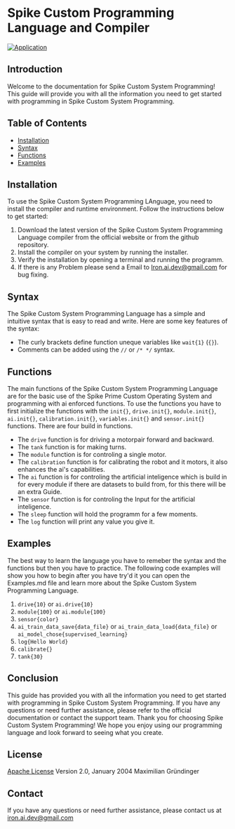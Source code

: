 # Spike Custom Programming Language and Compiler

[![Application](https://github.com/Spike-Prime-Pro/Spike-Custom-Programming-Language-and-Compiler/actions/workflows/python-app.yml/badge.svg?branch=main)](https://github.com/Spike-Prime-Pro/Spike-Custom-Programming-Language-and-Compiler/actions/workflows/python-app.yml)

## Introduction

Welcome to the documentation for Spike Custom System Programming! This guide will provide you with all the information you need to get started with programming in Spike Custom System Programming.

## Table of Contents

- [Installation](#installation)
- [Syntax](#syntax)
- [Functions](#functions)
- [Examples](#examples)

## Installation

To use the Spike Custom System Programming LAnguage, you need to install the compiler and runtime environment. Follow the instructions below to get started:

1. Download the latest version of the Spike Custom System Programming Language compiler from the official website or from the github repository.
2. Install the compiler on your system by running the installer.
3. Verify the installation by opening a terminal and running the programm.
4. If there is any Problem please send a Email to <Iron.ai.dev@gmail.com> for bug fixing.

## Syntax

The Spike Custom System Programming Language has a simple and intuitive syntax that is easy to read and write. Here are some key features of the syntax:

- The curly brackets define function uneque variables like `wait{1}` (`{}`).
- Comments can be added using the `//` or `/* */` syntax.

## Functions

The main functions of the Spike Custom System Programming Language are for the basic use of the Spike Prime Custom Operating System and programming with ai enforced functions. To use the functions you have to first initialize the functions with the `init{}`, `drive.init{}`, `module.init{}`, `ai.init{}`, `calibration.init{}`, `variables.init{}` and `sensor.init{}` functions.
There are four build in functions.

- The `drive` function is for driving a motorpair forward and backward.
- The `tank` function is for making turns.
- The `module` function is for controling a single motor.
- The `calibration` function is for calibrating the robot and it motors, it also enhances the ai's capabilities.
- The `ai` function is for controling the artificial inteligence which is build in for every module if there are datasets to build from, for this there will be an extra Guide.
- The `sensor` function is for controling the Input for the artificial inteligence.
- The `sleep` function will hold the programm for a few moments.
- The `log` function will print any value you give it.

## Examples

The best way to learn the language you have to remeber the syntax and the functions but then you have to practice. The following code examples will show you how to begin after you have try'd it you can open the Examples.md file and learn more about the Spike Custom System Programming Language.

1. `drive{10}` or `ai.drive{10}`
2. `module{100}` or `ai.module{100}`
3. `sensor{color}`
4. `ai_train_data_save{data_file}` or `ai_train_data_load{data_file}` or `ai_model_chose{supervised_learning}`
5. `log{Hello World}`
6. `calibrate{}`
7. `tank{30}`

## Conclusion

This guide has provided you with all the information you need to get started with programming in Spike Custom System Programming. If you have any questions or need further assistance, please refer to the official documentation or contact the support team.
Thank you for choosing Spike Custom System Programming! We hope you enjoy using our programming language and look forward to seeing what you create.

## License

[Apache License](http://www.apache.org/licenses/)
Version 2.0, January 2004
Maximilian Gründinger

## Contact

If you have any questions or need further assistance, please contact us at <iron.ai.dev@gmail.com>

